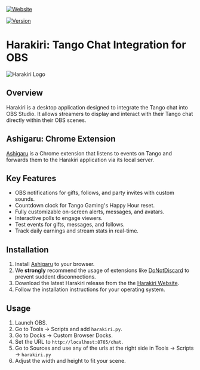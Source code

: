 [![Website](https://github.com/P1etrodev/harakiri-private/actions/workflows/deploy-website.yaml/badge.svg?branch=main)](https://github.com/P1etrodev/harakiri-private/actions/workflows/deploy-website.yaml)

[![Version](https://github.com/P1etrodev/harakiri-private/actions/workflows/deploy-version.yaml/badge.svg?branch=main)](https://github.com/P1etrodev/harakiri-private/actions/workflows/deploy-version.yaml)

# Harakiri: Tango Chat Integration for OBS

![Harakiri Logo](https://harakiri.pro/hk-logo.png)

## Overview

Harakiri is a desktop application designed to integrate the Tango chat into OBS Studio. It allows streamers to display and interact with their Tango chat directly within their OBS scenes.


## Ashigaru: Chrome Extension

[Ashigaru](https://chromewebstore.google.com/detail/ashigaru/gaalemppoajllefmopaphipbenflalln?authuser=0&hl=en) is a Chrome extension that listens to events on Tango and forwards them to the Harakiri application via its local server.

## Key Features
- OBS notifications for gifts, follows, and party invites with custom sounds.
- Countdown clock for Tango Gaming's Happy Hour reset.
- Fully customizable on-screen alerts, messages, and avatars.
- Interactive polls to engage viewers.
- Test events for gifts, messages, and follows.
- Track daily earnings and stream stats in real-time.

## Installation

1. Install [Ashigaru](https://chromewebstore.google.com/detail/ashigaru/gaalemppoajllefmopaphipbenflalln?authuser=0&hl=en) to your browser.
2. We **strongly** recommend the usage of extensions like [DoNotDiscard](https://chromewebstore.google.com/detail/donotdiscard-disable-tab/piohlfbmepkepkoiacedlalbmbkjfphc?hl=en) to prevent suddent disconnections.
3. Download the latest Harakiri release from the the [Harakiri Website](https://harakiri.pro).
4. Follow the installation instructions for your operating system.

## Usage

1. Launch OBS.
2. Go to Tools -> Scripts and add `harakiri.py`.
3. Go to Docks -> Custom Browser Docks.
4. Set the URL to `http://localhost:8765/chat`.
5. Go to Sources and use any of the urls at the right side in Tools -> Scripts -> `harakiri.py`
6. Adjust the width and height to fit your scene.
